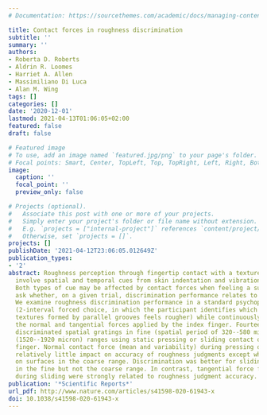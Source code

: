 ```yaml
---
# Documentation: https://sourcethemes.com/academic/docs/managing-content/

title: Contact forces in roughness discrimination
subtitle: ''
summary: ''
authors:
- Roberta D. Roberts
- Aldrin R. Loomes
- Harriet A. Allen
- Massimiliano Di Luca
- Alan M. Wing
tags: []
categories: []
date: '2020-12-01'
lastmod: 2021-04-13T01:06:05+02:00
featured: false
draft: false

# Featured image
# To use, add an image named `featured.jpg/png` to your page's folder.
# Focal points: Smart, Center, TopLeft, Top, TopRight, Left, Right, BottomLeft, Bottom, BottomRight.
image:
  caption: ''
  focal_point: ''
  preview_only: false

# Projects (optional).
#   Associate this post with one or more of your projects.
#   Simply enter your project's folder or file name without extension.
#   E.g. `projects = ["internal-project"]` references `content/project/deep-learning/index.md`.
#   Otherwise, set `projects = []`.
projects: []
publishDate: '2021-04-12T23:06:05.012649Z'
publication_types:
- '2'
abstract: Roughness perception through fingertip contact with a textured surface can
  involve spatial and temporal cues from skin indentation and vibration respectively.
  Both types of cue may be affected by contact forces when feeling a surface and we
  ask whether, on a given trial, discrimination performance relates to contact forces.
  We examine roughness discrimination performance in a standard psychophysical method
  (2-interval forced choice, in which the participant identifies which of two spatial
  textures formed by parallel grooves feels rougher) while continuously measuring
  the normal and tangential forces applied by the index finger. Fourteen participants
  discriminated spatial gratings in fine (spatial period of 320--580 micron) and coarse
  (1520--1920 micron) ranges using static pressing or sliding contact of the index
  finger. Normal contact force (mean and variability) during pressing or sliding had
  relatively little impact on accuracy of roughness judgments except when pressing
  on surfaces in the coarse range. Discrimination was better for sliding than pressing
  in the fine but not the coarse range. In contrast, tangential force fluctuations
  during sliding were strongly related to roughness judgment accuracy.
publication: '*Scientific Reports*'
url_pdf: http://www.nature.com/articles/s41598-020-61943-x
doi: 10.1038/s41598-020-61943-x
---
```

